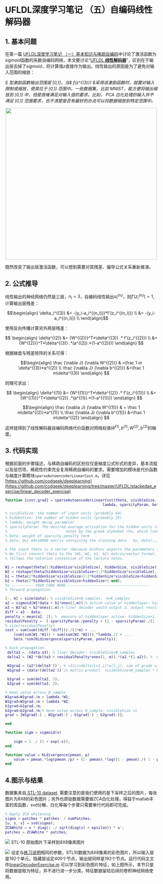 # UFLDL深度学习笔记 （五）自编码线性解码器


## 1. 基本问题

在第一篇 [UFLDL深度学习笔记 （一）基本知识与稀疏自编码](http://www.cnblogs.com/Deep-Learning/p/6978115.html)中讨论了激活函数为$sigmoid$函数的系数自编码网络，本文要讨论“[UFLDL **线性解码器**](http://deeplearning.stanford.edu/wiki/index.php/%E7%BA%BF%E6%80%A7%E8%A7%A3%E7%A0%81%E5%99%A8)”，区别在于输出层去掉了$sigmoid$，将计算值$z$直接作为输出。线性输出的原因是为了避免对输入范围的缩放：

*S 型激励函数输出范围是 [0,1]，当$ f(z^{(3)}) $采用该激励函数时，就要对输入限制或缩放，使其位于 [0,1] 范围中。一些数据集，比如 MNIST，能方便将输出缩放到 [0,1] 中，但是很难满足对输入值的要求。比如， PCA 白化处理的输入并不满足 [0,1] 范围要求，也不清楚是否有最好的办法可以将数据缩放到特定范围中。*

<center><img src="http://images2015.cnblogs.com/blog/1174358/201707/1174358-20170702173839258-237413820.png" width="500"  /></center>

既然改变了输出层激活函数，可以想到需要对其残差、偏导公式关系重新推演。

## 2. 公式推导

线性输出的神经网络仍然是三层，$n_l=3$，自编码线性输出$a_i^{(n_l)}$，则$f'(z_i^{(n_l)})=1$,计算输出层残差：

$$\begin{align}        \delta_i^{(3)}  &= -(y_i-a_i^{(n_l)})*f'(z_i^{(n_l)}) \\  &= -(y_i-a_i^{(n_l)})  \\         \end{align}$$

使用反向传播计算另外两层残差：

$$ \begin{align}        \delta^{(2)}  &= {W^{(2)}}^T*\delta^{(3)} .* f'(z_i^{(2)}) \\                 &= {W^{(2)}}^T*\delta^{(3)} .*(a^{(2)}.*(1-a^{(2)}))  \end{align} $$

根据梯度与残差矩阵的关系可得：

$$\begin{align}         \frac {\nabla J} {\nabla W^{(2)}}  & =\frac 1 m \delta^{(3)}*a^{(2)}  \\    \frac {\nabla J} {\nabla b^{(2)}}     &=\frac 1 m\delta^{(3)}          \end{align}   $$ 



同理可求出：

$$ \begin{align}        \delta^{(1)}  &= {W^{(1)}}^T*\delta^{(2)} .* f'(z_i^{(1)}) \\                 &= {W^{(1)}}^T*\delta^{(2)} .*(a^{(1)}.*(1-a^{(1)}))  \end{align} $$

$$\begin{align}         \frac {\nabla J} {\nabla W^{(1)}}  & = \frac 1 m\delta^{(2)}*a^{(1)}  \\    \frac {\nabla J} {\nabla b^{(1)}}     &=\frac 1 m\delta^{(2)}          \end{align}   $$ 

这样就得到了线性解码器自编码网络代价函数对网络权值$W^{(1)}, b^{(1)}; W^{(2)}, b^{(2)}$的梯度。



## 3. 代码实现

根据前面的步骤描述，与稀疏自编码的区别仅仅是梯度公式形式的差异，基本流程以及惩罚项、稀疏性约束完全复用稀疏自编码的要求。需要增加的模块是代价函数与梯度计算模块`sparseAutoencoderLinearCost.m`，详见[https://github.com/codgeek/deeplearning](https://github.com/codgeek/deeplearning/tree/master/UFLDL/stackedae_exercise/linear_decoder_exercise) 

```matlab
function [cost,grad] = sparseAutoencoderLinearCost(theta, visibleSize, hiddenSize, ...
                                             lambda, sparsityParam, beta, data)

% visibleSize: the number of input units (probably 64) 
% hiddenSize: the number of hidden units (probably 25) 
% lambda: weight decay parameter
% sparsityParam: The desired average activation for the hidden units (denoted in the lecture
%                           notes by the greek alphabet rho, which looks like a lower-case "p").
% beta: weight of sparsity penalty term
% data: Our 64x10000 matrix containing the training data.  So, data(:,i) is the i-th training example. 
  
% The input theta is a vector (because minFunc expects the parameters to be a vector). 
% We first convert theta to the (W1, W2, b1, b2) matrix/vector format, so that this 
% follows the notation convention of the lecture notes. 

W1 = reshape(theta(1:hiddenSize*visibleSize), hiddenSize, visibleSize);
W2 = reshape(theta(hiddenSize*visibleSize+1:2*hiddenSize*visibleSize), visibleSize, hiddenSize);
b1 = theta(2*hiddenSize*visibleSize+1:2*hiddenSize*visibleSize+hiddenSize);
b2 = theta(2*hiddenSize*visibleSize+hiddenSize+1:end);
%% ---------- YOUR CODE HERE --------------------------------------
% forward propagation

[~, m] = size(data); % visibleSize×N_samples， m=N_samples
a2 = sigmoid(W1*data + b1*ones(1,m));% active value of hiddenlayer: hiddenSize×N_samples
a3 = W2*a2 + b2*ones(1,m);% liner decoder would output Z. output result: visibleSize×N_samples
diff = a3 - data;
penalty = mean(a2, 2); %  measure of hiddenlayer active: hiddenSize×1
residualPenalty =  (-sparsityParam./penalty + (1 - sparsityParam)./(1 - penalty)).*beta; % penalty factor in residual error delta2
% size(residualPenalty)
cost = sum(sum((diff.*diff)))./(2*m) + ...
    (sum(sum(W1.*W1)) + sum(sum(W2.*W2))).*lambda./2 + ...
    beta.*sum(KLdivergence(sparsityParam, penalty));

% back propagation
 delta3 = -(data-a3); % liner decoder: visibleSize×N_samples
 delta2 = (W2'*delta3 + residualPenalty*ones(1, m)).*(a2.*(1-a2)); %  hiddenSize×N_samples. !!! => W2'*delta3 not W1'*delta3

 W2grad = (a2*(delta3'))'; % ▽J(L)=delta(L+1,i)*a(l,j). sum of grade value from N_samples is got by matrix product hiddenSize×N_samples * N_samples×visibleSize. so mean value is caculated by "/N_samples"
 W1grad = (data*(delta2'))';% matrix product  visibleSize×N_samples * N_samples×hiddenSize
 
 b1grad = sum(delta2, 2);
 b2grad = sum(delta3, 2);

% mean value across N_sample
W1grad=W1grad./m + lambda.*W1;
W2grad=W2grad./m + lambda.*W2;
b1grad=b1grad./m;
b2grad=b2grad./m;% mean value across N_sample: visibleSize ×1
grad = [W1grad(:) ; W2grad(:) ; b1grad(:) ; b2grad(:)];

end

function sigm = sigmoid(x)
  
    sigm = 1 ./ (1 + exp(-x));
end

function value = KLdivergence(pmean, p)
    value = pmean.*log(pmean./p) + (1- pmean).*log((1 - pmean)./( 1 - p));
end

```

## 4.图示与结果

数据集来自[ STL-10 dataset](http://ufldl.stanford.edu/wiki/resources/stl10_patches_100k.zip). 需要注意的是我们使用的是下采样之后的图片，每张图片为8X8的彩色图片；另外也原始数据需要做ZCA白化处理，得益于matlab丰富的库函数，svd分解、白化等每个步骤只需要单行代码即可完成。

```matlab
% Apply ZCA whitening
sigma = patches * patches' / numPatches;
[u, s, v] = svd(sigma);
ZCAWhite = u * diag(1 ./ sqrt(diag(s) + epsilon)) * u';
patches = ZCAWhite * patches;
```
![](http://images2015.cnblogs.com/blog/1174358/201707/1174358-20170702160615071-374120802.png)
STL-10 原始图片下采样到8X8像素图片


![](http://images2015.cnblogs.com/blog/1174358/201707/1174358-20170702160627868-1012818722.png)
设定与[练习说明](http://deeplearning.stanford.edu/wiki/index.php/Exercise:Learning_color_features_with_Sparse_Autoencoders)相同的参数，STL10数据为8X8像素的彩色图片，所以输入层是192个单元，隐藏层设定400个节点，输出层同样是192个节点。运行代码主文件[linearDecoderExercise.m](https://github.com/codgeek/deeplearning/tree/master/UFLDL/linear_decoder_exercise) 可以学习到彩色图片特征，如上图所示，本节只是将数据提取为特征，并不进行进一步分类，特征数据留给后续的卷积神经网络使用。